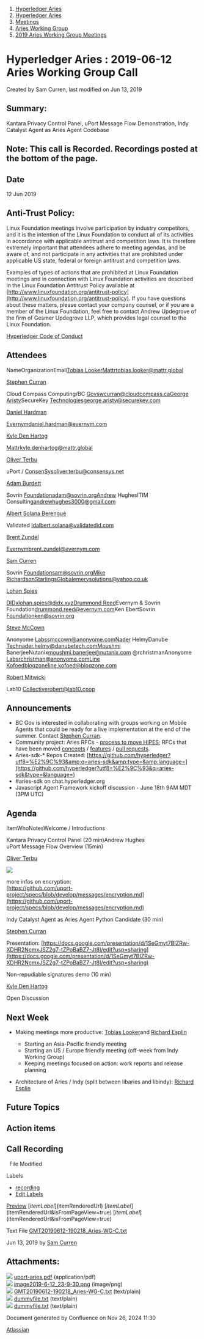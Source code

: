 1. [Hyperledger Aries](index.html)
2. [Hyperledger Aries](Hyperledger-Aries_18481154.html)
3. [Meetings](Meetings_18481222.html)
4. [Aries Working Group](Aries-Working-Group_18481228.html)
5. [2019 Aries Working Group Meetings](2019-Aries-Working-Group-Meetings_18511496.html)

# Hyperledger Aries : 2019-06-12 Aries Working Group Call

Created by Sam Curren, last modified on Jun 13, 2019

## Summary:

Kantara Privacy Control Panel, uPort Message Flow Demonstration, Indy Catalyst Agent as Aries Agent Codebase

## Note: This call is Recorded. Recordings posted at the bottom of the page.

## Date

12 Jun 2019

## Anti-Trust Policy:

Linux Foundation meetings involve participation by industry competitors, and it is the intention of the Linux Foundation to conduct all of its activities in accordance with applicable antitrust and competition laws. It is therefore extremely important that attendees adhere to meeting agendas, and be aware of, and not participate in any activities that are prohibited under applicable US state, federal or foreign antitrust and competition laws.

Examples of types of actions that are prohibited at Linux Foundation meetings and in connection with Linux Foundation activities are described in the Linux Foundation Antitrust Policy available at [http://www.linuxfoundation.org/antitrust-policy](http://www.linuxfoundation.org/antitrust-policy). If you have questions about these matters, please contact your company counsel, or if you are a member of the Linux Foundation, feel free to contact Andrew Updegrove of the firm of Gesmer Updegrove LLP, which provides legal counsel to the Linux Foundation.

[Hyperledger Code of Conduct](https://lf-hyperledger.atlassian.net/wiki/spaces/HYP/pages/19595281/Hyperledger+Code+of+Conduct)

## Attendees

NameOrganizationEmail[Tobias Looker](https://lf-hyperledger.atlassian.net/wiki/people/712020:6b4b9e75-c537-4af4-b498-bd8e8b96dc37?ref=confluence)Mattrtobias.looker@mattr.global

[Stephen Curran](https://lf-hyperledger.atlassian.net/wiki/people/557058:d676f135-ecd6-465b-b7eb-f87976bf4569?ref=confluence)

Cloud Compass Computing/BC Govswcurran@cloudcompass.ca[George Aristy](https://lf-hyperledger.atlassian.net/wiki/people/712020:a54e9044-6519-4da3-84ed-b85f302c0029?ref=confluence)SecureKey Technologiesgeorge.aristy@securekey.com

[Daniel Hardman](https://lf-hyperledger.atlassian.net/wiki/people/557058:d8f2338c-759d-4e0c-bb47-14386507f414?ref=confluence)

Evernymdaniel.hardman@evernym.com

[Kyle Den Hartog](https://lf-hyperledger.atlassian.net/wiki/people/712020:9e8190c6-0788-48e1-a99a-ed6d18b5d34d?ref=confluence)

Mattrkyle.denhartog@mattr.global

[Oliver Terbu](https://lf-hyperledger.atlassian.net/wiki/people/557058:1b0b89c4-350c-41f9-9260-1ef40f38fec7?ref=confluence)

uPort / ConsenSysoliver.terbu@consensys.net

[Adam Burdett](https://lf-hyperledger.atlassian.net/wiki/people/557058:089ba491-66a4-4ec7-a78b-6be560fa21ca?ref=confluence)

Sovrin Foundationadam@sovrin.orgAndrew HughesITIM Consulting[andrewhughes3000@gmail.com](mailto:andrewhughes3000@gmail.com)

[Albert Solana Berengué](https://lf-hyperledger.atlassian.net/wiki/people/70121:0b2fa4b3-a9eb-4eb8-b319-d96c4647750d?ref=confluence)

Validated Idalbert.solana@validatedid.com

[Brent Zundel](https://lf-hyperledger.atlassian.net/wiki/people/557058:bf590372-a52e-4c12-b1da-0c07b8b0a512?ref=confluence)

Evernymbrent.zundel@evernym.com

[Sam Curren](https://lf-hyperledger.atlassian.net/wiki/people/557058:1ed5fd92-7e42-4cab-87b1-688e48bc02c2?ref=confluence)

Sovrin Foundationsam@sovrin.orgMike RichardsonStarlingsGlobalemerysolutions@yahoo.co.uk

[Lohan Spies](https://lf-hyperledger.atlassian.net/wiki/people/557058:955e8187-8218-4b8d-a771-c2c1bf9b4c9e?ref=confluence)

DIDxlohan.spies@didx.xyz[Drummond Reed](https://lf-hyperledger.atlassian.net/wiki/people/70121:f3a4c542-f887-49b3-aac9-7374b4da8e1d?ref=confluence)Evernym &amp; Sovrin Foundation[drummond.reed@evernym.com](mailto:drummond.reed@evernym.com)Ken EbertSovrin Foundationken@sovrin.org

[Steve McCown](https://lf-hyperledger.atlassian.net/wiki/people/712020:6a16994f-5370-4543-a732-609646e7e665?ref=confluence)

Anonyome Labssmccown@anonyome.comNader HelmyDanube Technader.helmy@danubetech.comMoushmi BanerjeeNutanix[moushmi.banerjee@nutanix.com](mailto:moushmi.banerjee@nutanix.com) @rchristmanAnonyome Labsrchristman@anonyome.comLine Kofoedbloqzoneline.kofoed@bloqzone.com

[Robert Mitwicki](https://lf-hyperledger.atlassian.net/wiki/people/712020:9176fc40-350e-4342-b616-01da76989d8d?ref=confluence)

Lab10 Collectiverobert@lab10.coop

## Announcements

- BC Gov is interested in collaborating with groups working on Mobile Agents that could be ready for a live implementation at the end of the summer. Contact [Stephen Curran](https://lf-hyperledger.atlassian.net/wiki/people/557058:d676f135-ecd6-465b-b7eb-f87976bf4569?ref=confluence).
- Community project: Aries RFCs - [process to move HIPES](https://docs.google.com/document/d/1BKLR6lmjuwmHrYldNELijddJYi43IJByBXSMQgIHSYM/edit?usp=sharing); RFCs that have been moved [concepts](https://github.com/hyperledger/aries-rfcs/tree/master/concepts) / [features](https://github.com/hyperledger/aries-rfcs/tree/master/features) / [pull requests](https://github.com/hyperledger/aries-rfcs/pulls).
- Aries-sdk-* Repos Created: [https://github.com/hyperledger?utf8=%E2%9C%93&amp;q=aries-sdk&amp;type=&amp;language=](https://github.com/hyperledger?utf8=%E2%9C%93&q=aries-sdk&type=&language=)
- #aries-sdk on chat.hyperledger.org
- Javascript Agent Framework kickoff discussion - June 18th 9AM MDT (3PM UTC)

## Agenda

ItemWhoNotesWelcome / Introductions

Kantara Privacy Control Panel (20 min)Andrew Hughes  
uPort Message Flow Overview (15min)

[Oliver Terbu](https://lf-hyperledger.atlassian.net/wiki/people/557058:1b0b89c4-350c-41f9-9260-1ef40f38fec7?ref=confluence)

[![](attachments/thumbnails/18481360/18511616)](attachments/18481360/18511616.pdf)

more infos on encryption:   
[https://github.com/uport-project/specs/blob/develop/messages/encryption.md](https://github.com/uport-project/specs/blob/develop/messages/encryption.md)

Indy Catalyst Agent as Aries Agent Python Candidate (30 min)

[Stephen Curran](https://lf-hyperledger.atlassian.net/wiki/people/557058:d676f135-ecd6-465b-b7eb-f87976bf4569?ref=confluence)

Presentation: [https://docs.google.com/presentation/d/1SeGmyt7BIZRw-XDHR2NcmxJSZ2g7-tZPoBaBZ7-Jt8I/edit?usp=sharing](https://docs.google.com/presentation/d/1SeGmyt7BIZRw-XDHR2NcmxJSZ2g7-tZPoBaBZ7-Jt8I/edit?usp=sharing)

Non-repudiable signatures demo (10 min)

[Kyle Den Hartog](https://lf-hyperledger.atlassian.net/wiki/people/712020:9e8190c6-0788-48e1-a99a-ed6d18b5d34d?ref=confluence)

Open Discussion

## Next Week

- Making meetings more productive: [Tobias Looker](https://lf-hyperledger.atlassian.net/wiki/people/712020:6b4b9e75-c537-4af4-b498-bd8e8b96dc37?ref=confluence)and [Richard Esplin](https://lf-hyperledger.atlassian.net/wiki/people/712020:8b35bfaa-715c-4137-8dbd-c4fdab87b671?ref=confluence)
  
  - Starting an Asia-Pacific friendly meeting
  - Starting an US / Europe friendly meeting (off-week from Indy Working Group)
  - Keeping meetings focused on action: work reports and release planning
- Architecture of Aries / Indy (split between libaries and libindy): [Richard Esplin](https://lf-hyperledger.atlassian.net/wiki/people/712020:8b35bfaa-715c-4137-8dbd-c4fdab87b671?ref=confluence)

## Future Topics

## Action items

## Call Recording

  File Modified

Labels

- [recording](/wiki/label/ARIES/recording)
- [Edit Labels](# "Edit Labels")

[Preview]() [$itemLabel]($itemRenderedUrl) [$itemLabel]($itemRenderedUrl&isFromPageView=true) [$itemLabel]($itemRenderedUrl&isFromPageView=true)

Text File [GMT20190612-190218\_Aries-WG-C.txt](attachments/18481360/18511640.txt "Download")

Jun 13, 2019 by [Sam Curren](/wiki/people/557058:1ed5fd92-7e42-4cab-87b1-688e48bc02c2)

## Attachments:

![](images/icons/bullet_blue.gif) [uport-aries.pdf](attachments/18481360/18511616.pdf) (application/pdf)  
![](images/icons/bullet_blue.gif) [image2019-6-12\_23-9-30.png](attachments/18481360/18511633.png) (image/png)  
![](images/icons/bullet_blue.gif) [GMT20190612-190218\_Aries-WG-C.txt](attachments/18481360/18511640.txt) (text/plain)  
![](images/icons/bullet_blue.gif) [dummyfile.txt](attachments/18481360/18511638.txt) (text/plain)  
![](images/icons/bullet_blue.gif) [dummyfile.txt](attachments/18481360/18511639.txt) (text/plain)

Document generated by Confluence on Nov 26, 2024 11:30

[Atlassian](http://www.atlassian.com/)
